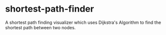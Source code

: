 # shortest-path-finder

A shortest path finding visualizer which uses Dijkstra's Algorithm to find the shortest path between two nodes.
